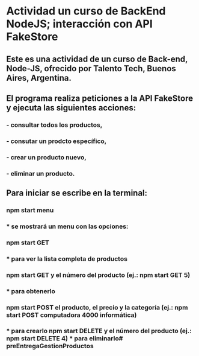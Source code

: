 # Actividad un curso de BackEnd NodeJS; interacción con API FakeStore
## Este es una actividad de un curso de Back-end, Node-JS, ofrecido por Talento Tech, Buenos Aires, Argentina. 
## El programa realiza peticiones a la API FakeStore y ejecuta las siguientes acciones: 
### - consultar todos los productos, 
### - consutar un prodcto específico, 
### - crear un producto nuevo, 
### - eliminar un producto. 
## Para iniciar se escribe en la terminal: 
### npm start menu 
###  * se mostrará un menu con las opciones: 
### npm start GET
###  * para ver la lista completa de productos
### npm start GET y el número del producto (ej.: npm start GET 5)
###  * para obtenerlo 
### npm start POST el producto, el precio y la categoría (ej.: npm start POST computadora 4000 informática)
###  * para crearlo npm start DELETE y el número del producto (ej.: npm start DELETE 4) * para eliminarlo# preEntregaGestionProductos
